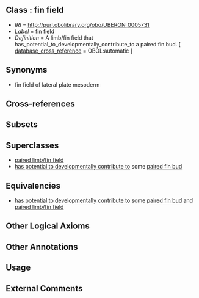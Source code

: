 
## Class : fin field

 * *IRI* = http://purl.obolibrary.org/obo/UBERON_0005731
 * *Label* = fin field
 * *Definition* = A limb/fin field that has_potential_to_developmentally_contribute_to a paired fin bud. [ [database_cross_reference](../../ef/oboInOwl#hasDbXref.md) = OBOL:automatic ]

## Synonyms

 * fin field of lateral plate mesoderm

## Cross-references


## Subsets


## Superclasses

 * [paired limb/fin field](../../UBERON/32/UBERON_0005732.md)
 * [has potential to developmentally contribute to](../../RO/85/RO_0002385.md) some [paired fin bud](../../UBERON/31/UBERON_0002531.md)

## Equivalencies

 * [has potential to developmentally contribute to](../../RO/85/RO_0002385.md) some [paired fin bud](../../UBERON/31/UBERON_0002531.md) and [paired limb/fin field](../../UBERON/32/UBERON_0005732.md)

## Other Logical Axioms


## Other Annotations


## Usage


## External Comments

